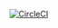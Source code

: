 [![CircleCI](https://dl.circleci.com/status-badge/img/gh/Franek-Antoniak/sfg-pet-clinic/tree/master.svg?style=svg)](https://dl.circleci.com/status-badge/redirect/gh/Franek-Antoniak/sfg-pet-clinic/tree/master)
